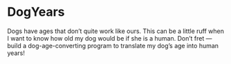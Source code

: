 # DogYears

Dogs have ages that don’t quite work like ours. This can be a little ruff when I want to know how old my dog would be if she is a human. Don’t fret — build a dog-age-converting program to translate my dog’s age into human years!
